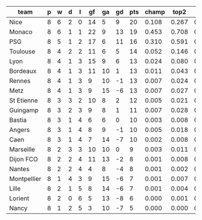 |    team     | p | w | d | l | gf | ga | gd | pts | champ | top2  | top3  | top4  |  5-7  | bot4  | bot3  | bot2  |
|-------------|---|---|---|---|----|----|----|-----|-------|-------|-------|-------|-------|-------|-------|-------|
| Nice        | 8 | 6 | 2 | 0 | 14 |  5 |  9 |  20 | 0.108 | 0.267 | 0.456 | 0.600 | 0.231 | 0.005 | 0.002 | 0.001|
| Monaco      | 8 | 6 | 1 | 1 | 22 |  9 | 13 |  19 | 0.453 | 0.708 | 0.835 | 0.901 | 0.075 | 0.000 | 0.000 | 0.000|
| PSG         | 8 | 5 | 1 | 2 | 17 |  6 | 11 |  16 | 0.310 | 0.591 | 0.747 | 0.840 | 0.113 | 0.000 | 0.000 | 0.000|
| Toulouse    | 8 | 4 | 2 | 2 | 11 |  6 |  5 |  14 | 0.052 | 0.146 | 0.278 | 0.405 | 0.283 | 0.017 | 0.008 | 0.003|
| Lyon        | 8 | 4 | 1 | 3 | 15 |  9 |  6 |  13 | 0.024 | 0.080 | 0.161 | 0.265 | 0.285 | 0.035 | 0.018 | 0.009|
| Bordeaux    | 8 | 4 | 1 | 3 | 11 | 10 |  1 |  13 | 0.011 | 0.043 | 0.096 | 0.168 | 0.249 | 0.075 | 0.043 | 0.023|
| Rennes      | 8 | 4 | 1 | 3 |  9 | 10 | -1 |  13 | 0.007 | 0.024 | 0.064 | 0.113 | 0.205 | 0.108 | 0.068 | 0.037|
| Metz        | 8 | 4 | 1 | 3 |  9 | 15 | -6 |  13 | 0.007 | 0.027 | 0.062 | 0.114 | 0.201 | 0.114 | 0.072 | 0.037|
| St Etienne  | 8 | 3 | 3 | 2 | 10 |  8 |  2 |  12 | 0.005 | 0.021 | 0.050 | 0.100 | 0.188 | 0.131 | 0.083 | 0.046|
| Guingamp    | 8 | 3 | 2 | 3 |  9 |  8 |  1 |  11 | 0.007 | 0.028 | 0.067 | 0.120 | 0.212 | 0.109 | 0.068 | 0.036|
| Bastia      | 8 | 3 | 1 | 4 |  6 |  6 |  0 |  10 | 0.003 | 0.008 | 0.023 | 0.042 | 0.109 | 0.256 | 0.184 | 0.109|
| Angers      | 8 | 3 | 1 | 4 |  8 |  9 | -1 |  10 | 0.005 | 0.018 | 0.043 | 0.086 | 0.177 | 0.150 | 0.104 | 0.061|
| Caen        | 8 | 3 | 1 | 4 |  7 | 14 | -7 |  10 | 0.002 | 0.008 | 0.023 | 0.048 | 0.120 | 0.234 | 0.161 | 0.095|
| Marseille   | 8 | 2 | 3 | 3 | 10 | 10 |  0 |   9 | 0.003 | 0.011 | 0.032 | 0.064 | 0.158 | 0.183 | 0.122 | 0.071|
| Dijon FCO   | 8 | 2 | 2 | 4 | 11 | 13 | -2 |   8 | 0.001 | 0.008 | 0.025 | 0.051 | 0.120 | 0.230 | 0.160 | 0.095|
| Nantes      | 8 | 2 | 2 | 4 |  4 |  8 | -4 |   8 | 0.001 | 0.002 | 0.005 | 0.011 | 0.040 | 0.492 | 0.391 | 0.271|
| Montpellier | 8 | 1 | 4 | 3 |  9 | 15 | -6 |   7 | 0.001 | 0.007 | 0.018 | 0.037 | 0.110 | 0.269 | 0.198 | 0.121|
| Lille       | 8 | 2 | 1 | 5 |  8 | 14 | -6 |   7 | 0.001 | 0.004 | 0.011 | 0.026 | 0.078 | 0.340 | 0.253 | 0.165|
| Lorient     | 8 | 2 | 0 | 6 |  5 | 13 | -8 |   6 | 0.000 | 0.001 | 0.003 | 0.007 | 0.033 | 0.546 | 0.451 | 0.327|
| Nancy       | 8 | 1 | 2 | 5 |  3 | 10 | -7 |   5 | 0.000 | 0.000 | 0.002 | 0.003 | 0.013 | 0.708 | 0.614 | 0.494|

